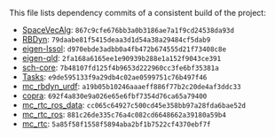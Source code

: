 This file lists dependency commits of a consistent build of the project:

* [SpaceVecAlg](https://github.com/jrl-umi3218/SpaceVecAlg): ``867c9cfe676bb3a0b3186ae7a1f9cd24538da93d``
* [RBDyn](https://github.com/jrl-umi3218/RBDyn/): ``79daabe81f5415deaa3d1d54a38a29484cf5dab9``
* [eigen-lssol](https://gite.lirmm.fr/multi-contact/eigen-lssol): ``d970ebde3adbb0a4fb472b674555d21f73408c8e``
* [eigen-qld](https://github.com/jrl-umi3218/eigen-qld): ``2fa168a6165ee1e90939b288e1a152f9043ce391``
* [sch-core](https://github.com/jrl-umi3218/sch-core): ``7b48107fd125f4b9653d222960cc3fe6bf35381a``
* [Tasks](https://github.com/jrl-umi3218/Tasks/): ``e9de595133f9a29db4c02ae0599751c76b497f46``
* [mc\_rbdyn\_urdf](https://github.com/jrl-umi3218/mc_rbdyn_urdf): ``a19b05b10246aaaeff886f77b2c20de4af3ddc33``
* [copra](https://github.com/vsamy/copra): ``692f4a830e9a026e65e6fbf7354d76ca65a79400``
* [mc\_rtc\_ros\_data](https://gite.lirmm.fr/multi-contact/mc_rtc_ros_data): ``cc065c64927c500cd45e358bb97a28fda6bae52d``
* [mc\_rtc\_ros](https://gite.lirmm.fr/multi-contact/mc_rtc_ros): ``881c26de335c76a4c082cd6648662a39180a59b4``
* [mc\_rtc](https://gite.lirmm.fr/multi-contact/mc_rtc): ``5a85f58f1558f5894aba2bf1b7522cf4370ebf7f``
